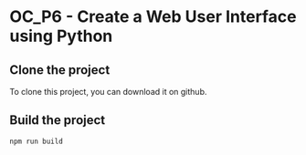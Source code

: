 # OC_P6 - Create a Web User Interface using Python
## Clone the project
To clone this project, you can download it on github.
## Build the project
`npm run build`